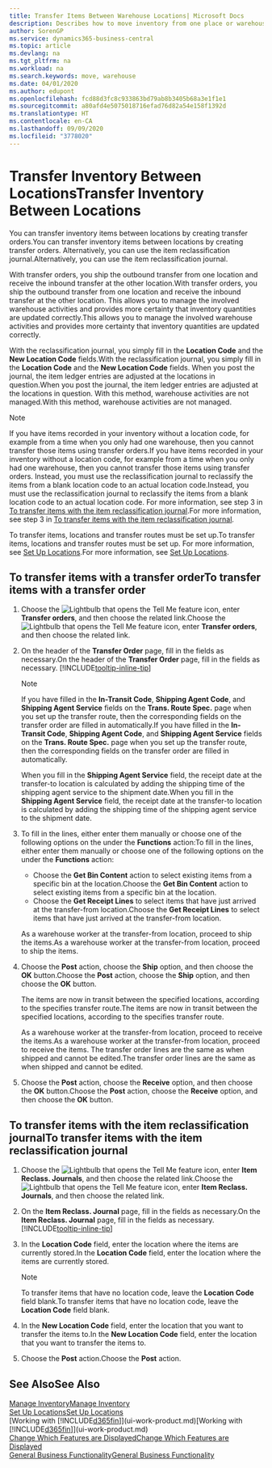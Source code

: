 ```yaml
---
title: Transfer Items Between Warehouse Locations| Microsoft Docs
description: Describes how to move inventory from one place or warehouse to another, either with the reclassification journal or with transfer orders.
author: SorenGP
ms.service: dynamics365-business-central
ms.topic: article
ms.devlang: na
ms.tgt_pltfrm: na
ms.workload: na
ms.search.keywords: move, warehouse
ms.date: 04/01/2020
ms.author: edupont
ms.openlocfilehash: fcd88d3fc8c933863bd79ab8b3405b68a3e1f1e1
ms.sourcegitcommit: a80afd4e5075018716efad76d82a54e158f1392d
ms.translationtype: HT
ms.contentlocale: en-CA
ms.lasthandoff: 09/09/2020
ms.locfileid: "3778020"
---
```

# <a name="transfer-inventory-between-locations"></a><span data-ttu-id="611e2-103">Transfer Inventory Between Locations</span><span class="sxs-lookup"><span data-stu-id="611e2-103">Transfer Inventory Between Locations</span></span>
<span data-ttu-id="611e2-104">You can transfer inventory items between locations by creating transfer orders.</span><span class="sxs-lookup"><span data-stu-id="611e2-104">You can transfer inventory items between locations by creating transfer orders.</span></span> <span data-ttu-id="611e2-105">Alternatively, you can use the item reclassification journal.</span><span class="sxs-lookup"><span data-stu-id="611e2-105">Alternatively, you can use the item reclassification journal.</span></span>

<span data-ttu-id="611e2-106">With transfer orders, you ship the outbound transfer from one location and receive the inbound transfer at the other location.</span><span class="sxs-lookup"><span data-stu-id="611e2-106">With transfer orders, you ship the outbound transfer from one location and receive the inbound transfer at the other location.</span></span> <span data-ttu-id="611e2-107">This allows you to manage the involved warehouse activities and provides more certainty that inventory quantities are updated correctly.</span><span class="sxs-lookup"><span data-stu-id="611e2-107">This allows you to manage the involved warehouse activities and provides more certainty that inventory quantities are updated correctly.</span></span>

<span data-ttu-id="611e2-108">With the reclassification journal, you simply fill in the **Location Code** and the **New Location Code** fields.</span><span class="sxs-lookup"><span data-stu-id="611e2-108">With the reclassification journal, you simply fill in the **Location Code** and the **New Location Code** fields.</span></span> <span data-ttu-id="611e2-109">When you post the journal, the item ledger entries are adjusted at the locations in question.</span><span class="sxs-lookup"><span data-stu-id="611e2-109">When you post the journal, the item ledger entries are adjusted at the locations in question.</span></span> <span data-ttu-id="611e2-110">With this method, warehouse activities are not managed.</span><span class="sxs-lookup"><span data-stu-id="611e2-110">With this method, warehouse activities are not managed.</span></span>

> [!NOTE]  
>   <span data-ttu-id="611e2-111">If you have items recorded in your inventory without a location code, for example from a time when you only had one warehouse, then you cannot transfer those items using transfer orders.</span><span class="sxs-lookup"><span data-stu-id="611e2-111">If you have items recorded in your inventory without a location code, for example from a time when you only had one warehouse, then you cannot transfer those items using transfer orders.</span></span> <span data-ttu-id="611e2-112">Instead, you must use the reclassification journal to reclassify the items from a blank location code to an actual location code.</span><span class="sxs-lookup"><span data-stu-id="611e2-112">Instead, you must use the reclassification journal to reclassify the items from a blank location code to an actual location code.</span></span>  <span data-ttu-id="611e2-113">For more information, see step 3 in [To transfer items with the item reclassification journal](inventory-how-transfer-between-locations.md#to-transfer-items-with-the-item-reclassification-journal).</span><span class="sxs-lookup"><span data-stu-id="611e2-113">For more information, see step 3 in [To transfer items with the item reclassification journal](inventory-how-transfer-between-locations.md#to-transfer-items-with-the-item-reclassification-journal).</span></span>

<span data-ttu-id="611e2-114">To transfer items, locations and transfer routes must be set up.</span><span class="sxs-lookup"><span data-stu-id="611e2-114">To transfer items, locations and transfer routes must be set up.</span></span> <span data-ttu-id="611e2-115">For more information, see [Set Up Locations](inventory-how-setup-locations.md).</span><span class="sxs-lookup"><span data-stu-id="611e2-115">For more information, see [Set Up Locations](inventory-how-setup-locations.md).</span></span>

## <a name="to-transfer-items-with-a-transfer-order"></a><span data-ttu-id="611e2-116">To transfer items with a transfer order</span><span class="sxs-lookup"><span data-stu-id="611e2-116">To transfer items with a transfer order</span></span>
1. <span data-ttu-id="611e2-117">Choose the ![Lightbulb that opens the Tell Me feature](media/ui-search/search_small.png "Tell me what you want to do") icon, enter **Transfer orders**, and then choose the related link.</span><span class="sxs-lookup"><span data-stu-id="611e2-117">Choose the ![Lightbulb that opens the Tell Me feature](media/ui-search/search_small.png "Tell me what you want to do") icon, enter **Transfer orders**, and then choose the related link.</span></span>
2. <span data-ttu-id="611e2-118">On the header of the **Transfer Order** page, fill in the fields as necessary.</span><span class="sxs-lookup"><span data-stu-id="611e2-118">On the header of the **Transfer Order** page, fill in the fields as necessary.</span></span> [!INCLUDE[tooltip-inline-tip](includes/tooltip-inline-tip_md.md)]

    > [!NOTE]  
    >   <span data-ttu-id="611e2-119">If you have filled in the **In-Transit Code**, **Shipping Agent Code**, and **Shipping Agent Service** fields on the **Trans. Route Spec.** page when you set up the transfer route, then the corresponding fields on the transfer order are filled in automatically.</span><span class="sxs-lookup"><span data-stu-id="611e2-119">If you have filled in the **In-Transit Code**, **Shipping Agent Code**, and **Shipping Agent Service** fields on the **Trans. Route Spec.** page when you set up the transfer route, then the corresponding fields on the transfer order are filled in automatically.</span></span>

    <span data-ttu-id="611e2-120">When you fill in the **Shipping Agent Service** field, the receipt date at the transfer-to location is calculated by adding the shipping time of the shipping agent service to the shipment date.</span><span class="sxs-lookup"><span data-stu-id="611e2-120">When you fill in the **Shipping Agent Service** field, the receipt date at the transfer-to location is calculated by adding the shipping time of the shipping agent service to the shipment date.</span></span>

3. <span data-ttu-id="611e2-121">To fill in the lines, either enter them manually or choose one of the following options on the under the **Functions** action:</span><span class="sxs-lookup"><span data-stu-id="611e2-121">To fill in the lines, either enter them manually or choose one of the following options on the under the **Functions** action:</span></span>
    - <span data-ttu-id="611e2-122">Choose the **Get Bin Content** action to select existing items from a specific bin at the location.</span><span class="sxs-lookup"><span data-stu-id="611e2-122">Choose the **Get Bin Content** action to select existing items from a specific bin at the location.</span></span>
    - <span data-ttu-id="611e2-123">Choose the **Get Receipt Lines** to select items that have just arrived at the transfer-from location.</span><span class="sxs-lookup"><span data-stu-id="611e2-123">Choose the **Get Receipt Lines** to select items that have just arrived at the transfer-from location.</span></span>   

    <span data-ttu-id="611e2-124">As a warehouse worker at the transfer-from location, proceed to ship the items.</span><span class="sxs-lookup"><span data-stu-id="611e2-124">As a warehouse worker at the transfer-from location, proceed to ship the items.</span></span>
4. <span data-ttu-id="611e2-125">Choose the **Post** action, choose the **Ship** option, and then choose the **OK** button.</span><span class="sxs-lookup"><span data-stu-id="611e2-125">Choose the **Post** action, choose the **Ship** option, and then choose the **OK** button.</span></span>

    <span data-ttu-id="611e2-126">The items are now in transit between the specified locations, according to the specifies transfer route.</span><span class="sxs-lookup"><span data-stu-id="611e2-126">The items are now in transit between the specified locations, according to the specifies transfer route.</span></span>

    <span data-ttu-id="611e2-127">As a warehouse worker at the transfer-from location, proceed to receive the items.</span><span class="sxs-lookup"><span data-stu-id="611e2-127">As a warehouse worker at the transfer-from location, proceed to receive the items.</span></span> <span data-ttu-id="611e2-128">The transfer order lines are the same as when shipped and cannot be edited.</span><span class="sxs-lookup"><span data-stu-id="611e2-128">The transfer order lines are the same as when shipped and cannot be edited.</span></span>
5. <span data-ttu-id="611e2-129">Choose the **Post** action, choose the **Receive** option, and then choose the **OK** button.</span><span class="sxs-lookup"><span data-stu-id="611e2-129">Choose the **Post** action, choose the **Receive** option, and then choose the **OK** button.</span></span>

## <a name="to-transfer-items-with-the-item-reclassification-journal"></a><span data-ttu-id="611e2-130">To transfer items with the item reclassification journal</span><span class="sxs-lookup"><span data-stu-id="611e2-130">To transfer items with the item reclassification journal</span></span>
1. <span data-ttu-id="611e2-131">Choose the ![Lightbulb that opens the Tell Me feature](media/ui-search/search_small.png "Tell me what you want to do") icon, enter **Item Reclass. Journals**, and then choose the related link.</span><span class="sxs-lookup"><span data-stu-id="611e2-131">Choose the ![Lightbulb that opens the Tell Me feature](media/ui-search/search_small.png "Tell me what you want to do") icon, enter **Item Reclass. Journals**, and then choose the related link.</span></span>
2. <span data-ttu-id="611e2-132">On the **Item Reclass. Journal** page, fill in the fields as necessary.</span><span class="sxs-lookup"><span data-stu-id="611e2-132">On the **Item Reclass. Journal** page, fill in the fields as necessary.</span></span> [!INCLUDE[tooltip-inline-tip](includes/tooltip-inline-tip_md.md)]
3. <span data-ttu-id="611e2-133">In the **Location Code** field, enter the location where the items are currently stored.</span><span class="sxs-lookup"><span data-stu-id="611e2-133">In the **Location Code** field, enter the location where the items are currently stored.</span></span>

    > [!NOTE]  
    >   <span data-ttu-id="611e2-134">To transfer items that have no location code, leave the **Location Code** field blank.</span><span class="sxs-lookup"><span data-stu-id="611e2-134">To transfer items that have no location code, leave the **Location Code** field blank.</span></span>
4. <span data-ttu-id="611e2-135">In the **New Location Code** field, enter the location that you want to transfer the items to.</span><span class="sxs-lookup"><span data-stu-id="611e2-135">In the **New Location Code** field, enter the location that you want to transfer the items to.</span></span>
5. <span data-ttu-id="611e2-136">Choose the **Post** action.</span><span class="sxs-lookup"><span data-stu-id="611e2-136">Choose the **Post** action.</span></span>

## <a name="see-also"></a><span data-ttu-id="611e2-137">See Also</span><span class="sxs-lookup"><span data-stu-id="611e2-137">See Also</span></span>
[<span data-ttu-id="611e2-138">Manage Inventory</span><span class="sxs-lookup"><span data-stu-id="611e2-138">Manage Inventory</span></span>](inventory-manage-inventory.md)  
[<span data-ttu-id="611e2-139">Set Up Locations</span><span class="sxs-lookup"><span data-stu-id="611e2-139">Set Up Locations</span></span>](inventory-how-setup-locations.md)  
<span data-ttu-id="611e2-140">[Working with [!INCLUDE[d365fin](includes/d365fin_md.md)]](ui-work-product.md)</span><span class="sxs-lookup"><span data-stu-id="611e2-140">[Working with [!INCLUDE[d365fin](includes/d365fin_md.md)]](ui-work-product.md)</span></span>  
[<span data-ttu-id="611e2-141">Change Which Features are Displayed</span><span class="sxs-lookup"><span data-stu-id="611e2-141">Change Which Features are Displayed</span></span>](ui-experiences.md)  
[<span data-ttu-id="611e2-142">General Business Functionality</span><span class="sxs-lookup"><span data-stu-id="611e2-142">General Business Functionality</span></span>](ui-across-business-areas.md)
